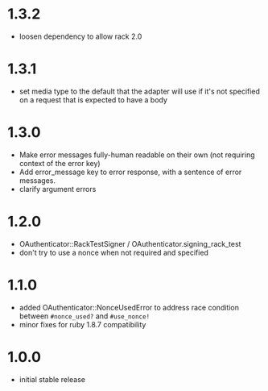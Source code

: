 # 1.3.2

- loosen dependency to allow rack 2.0

# 1.3.1

- set media type to the default that the adapter will use if it's not specified on a request that is expected to have a body

# 1.3.0

- Make error messages fully-human readable on their own (not requiring context of the error key)
- Add error_message key to error response, with a sentence of error messages.
- clarify argument errors

# 1.2.0

- OAuthenticator::RackTestSigner / OAuthenticator.signing_rack_test
- don't try to use a nonce when not required and specified

# 1.1.0

- added OAuthenticator::NonceUsedError to address race condition between `#nonce_used?` and `#use_nonce!`
- minor fixes for ruby 1.8.7 compatibility

# 1.0.0

- initial stable release
